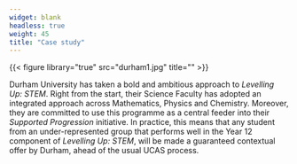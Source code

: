 ```yaml
---
widget: blank
headless: true
weight: 45
title: "Case study"
---
```


{{< figure library="true" src="durham1.jpg" title="" >}}


Durham University has taken a bold and ambitious approach to _Levelling Up: STEM_. Right from the start, their Science Faculty has adopted an integrated approach across Mathematics, Physics and Chemistry. Moreover, they are committed to use this programme as a central feeder into their _Supported Progression_ initiative. In practice, this means that any student from an under-represented group that performs well in the Year 12 component of _Levelling Up: STEM_, will be made a guaranteed contextual offer by Durham, ahead of the usual UCAS process.


